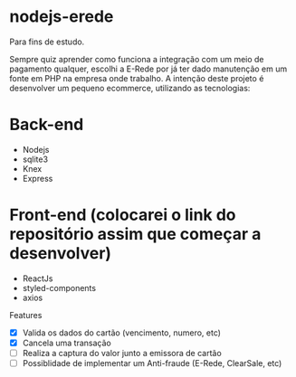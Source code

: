 # nodejs-erede
Para fins de estudo.

Sempre quiz aprender como funciona a integração com um meio de pagamento qualquer, escolhi a E-Rede por já ter dado manutenção em um fonte em PHP na empresa onde trabalho.
A intenção deste projeto é desenvolver um pequeno ecommerce, utilizando as tecnologias:

# Back-end
- Nodejs
- sqlite3
- Knex
- Express

# Front-end (colocarei o link do repositório assim que começar a desenvolver)
- ReactJs
- styled-components
- axios

Features
- [x] Valida os dados do cartão (vencimento, numero, etc)
- [x] Cancela uma transação
- [ ] Realiza a captura do valor junto a emissora de cartão
- [ ] Possiblidade de implementar um Anti-fraude (E-Rede, ClearSale, etc)
